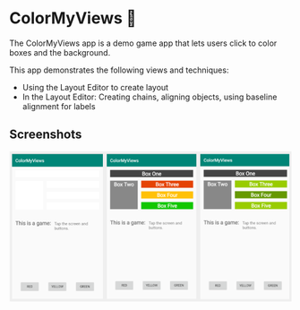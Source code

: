 # ColorMyViews 🎨

The ColorMyViews app is a demo game app that lets users click to color boxes and the background.

This app demonstrates the following views and techniques:
* Using the Layout Editor to create layout
* In the Layout Editor: Creating chains, aligning objects, using baseline alignment for labels

## Screenshots

![Screenshot1](screenshots/ColorMyViewsScreenshots.png)

